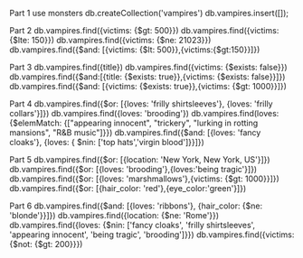 Part 1
use monsters
db.createCollection('vampires')
db.vampires.insert([]);

Part 2
db.vampires.find({victims: {$gt: 500}})
db.vampires.find({victims: {$lte: 150}})
db.vampires.find({victims: {$ne: 21023}})
db.vampires.find({$and: [{victims: {$lt: 500}},{victims:{$gt:150}}]})

Part 3
db.vampires.find({title})
db.vampires.find({victims: {$exists: false}})
db.vampires.find({$and:[{title: {$exists: true}},{victims: {$exists: false}}]})
db.vampires.find({$and: [{victims: {$exists: true}},{victims: {$gt: 1000}}]})

Part 4
db.vampires.find({$or: [{loves: 'frilly shirtsleeves'}, {loves: 'frilly collars'}]})
db.vampires.find({loves: 'brooding'})
db.vampires.find(loves: {$elemMatch: {["appearing innocent", "trickery", "lurking in rotting mansions", "R&B music"]}})
db.vampires.find({$and: [{loves: 'fancy cloaks'}, {loves: { $nin: ['top hats','virgin blood']}}]})

Part 5
db.vampires.find({$or: [{location: 'New York, New York, US'}]})
db.vampires.find({$or: [{loves: 'brooding'},{loves:'being tragic'}]})
db.vampires.find({$or: [{loves: 'marshmallows'},{victims: {$gt: 1000}}]}) 
db.vampires.find({$or: [{hair_color: 'red'},{eye_color:'green'}]})

Part 6
db.vampires.find({$and: [{loves: 'ribbons'}, {hair_color: {$ne: 'blonde'}}]})
db.vampires.find({location: {$ne: 'Rome'}})
db.vampires.find({loves: {$nin: ['fancy cloaks', 'frilly shirtsleeves', 'appearing innocent', 'being tragic', 'brooding']}})
 db.vampires.find({victims: {$not: {$gt: 200}}})